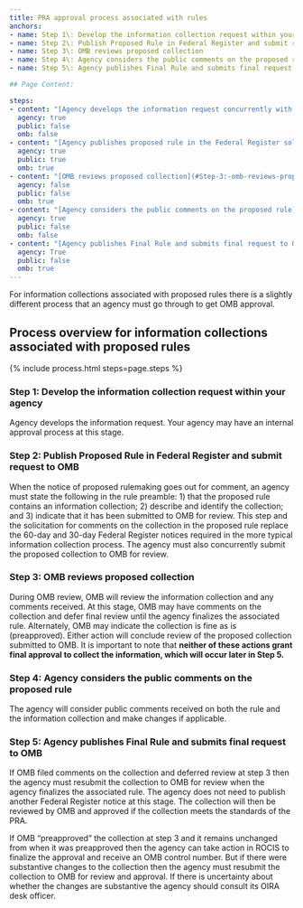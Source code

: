 ```yaml
---
title: PRA approval process associated with rules
anchors:
- name: Step 1\: Develop the information collection request within your agency
- name: Step 2\: Publish Proposed Rule in Federal Register and submit request to OMB
- name: Step 3\: OMB reviews proposed collection
- name: Step 4\: Agency considers the public comments on the proposed rule
- name: Step 5\: Agency publishes Final Rule and submits final request to OMB

## Page Content:

steps:
- content: "[Agency develops the information request concurrently with the proposed rule.](#Step-1:-develop-the-information-collection-request-within-your-agency) Your agency may have an internal approval process at this stage"
  agency: true
  public: false
  omb: false
- content: "[Agency publishes proposed rule in the Federal Register soliciting public comment on associated ICRs](#Step-2:-publish-proposed-rule-in-federal-register-and-submit-request-to-omb) and submits a PRA request to OMB"
  agency: true
  public: true
  omb: true
- content: "[OMB reviews proposed collection](#Step-3:-omb-reviews-proposed-collection), and any comments received"
  agency: false
  public: false
  omb: true
- content: "[Agency considers the public comments on the proposed rule](#Step-4:-agency-considers-the-public-comments-on-the-proposed-rule) and the information collection"
  agency: true
  public: false
  omb: false
- content: "[Agency publishes Final Rule and submits final request to OMB](#Step-5:-agency-publishes-final-rule-and-submits-final-request-to-omb)"
  agency: True
  public: false
  omb: true
---
```


For information collections associated with proposed rules there is a slightly different process that an agency must go through to get OMB approval.

## Process overview for information collections associated with proposed rules

{% include process.html steps=page.steps %}

### Step 1: Develop the information collection request within your agency
Agency develops the information request. Your agency may have an internal approval process at this stage.

### Step 2: Publish Proposed Rule in Federal Register and submit request to OMB
When the notice of proposed rulemaking goes out for comment, an agency must state the following in the rule preamble: 1) that the proposed rule contains an information collection; 2) describe and identify the collection; and 3) indicate that it has been submitted to OMB for review.  This step and the solicitation for comments on the collection in the proposed rule replace the 60-day and 30-day Federal Register notices required in the more typical information collection process.  The agency must also concurrently submit the proposed collection to OMB for review.

### Step 3: OMB reviews proposed collection
During OMB review, OMB will review the information collection and any comments received. At this stage, OMB may have comments on the collection and defer final review until the agency finalizes the associated rule. Alternately, OMB may indicate the collection is fine as is (preapproved).  Either action will conclude review of the proposed collection submitted to OMB. It is important to note that **neither of these actions grant final approval to collect the information, which will occur later in Step 5.**

### Step 4: Agency considers the public comments on the proposed rule
The agency will consider public comments received on both the rule and the information collection and make changes if applicable.

### Step 5: Agency publishes Final Rule and submits final request to OMB
If OMB filed comments on the collection and deferred review at step 3 then the agency must resubmit the collection to OMB for review when the agency finalizes the associated rule.  The agency does not need to publish another Federal Register notice at this stage. The collection will then be reviewed by OMB and approved if the collection meets the standards of the PRA.

If OMB “preapproved” the collection at step 3 and it remains unchanged from when it was preapproved then the agency can take action in ROCIS to finalize the approval and receive an OMB control number. But if there were substantive changes to the collection then the agency must resubmit the collection to OMB for review and approval. If there is uncertainty about whether the changes are substantive the agency should consult its OIRA desk officer.
